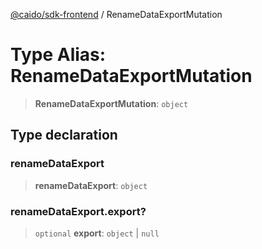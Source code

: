 [@caido/sdk-frontend](../index.md) / RenameDataExportMutation

# Type Alias: RenameDataExportMutation

> **RenameDataExportMutation**: `object`

## Type declaration

### renameDataExport

> **renameDataExport**: `object`

### renameDataExport.export?

> `optional` **export**: `object` \| `null`
